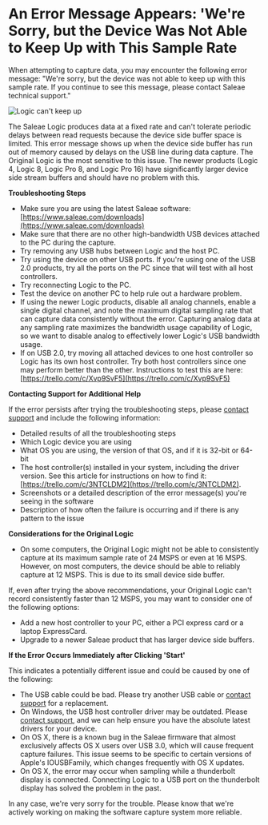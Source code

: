 # An Error Message Appears: 'We're Sorry, but the Device Was Not Able to Keep Up with This Sample Rate

When attempting to capture data, you may encounter the following error message: "We're sorry, but the device was not able to keep up with this sample rate. If you continue to see this message, please contact Saleae technical support."

![Logic can&apos;t keep up](https://trello-attachments.s3.amazonaws.com/55f0ad9685db3c82f0f3aeba/55f0e75a10f9f592573a8232/035ff5a3b79830f7bcd2dccca570674f/logic_cant_keep_up.png)

The Saleae Logic produces data at a fixed rate and can't tolerate periodic delays between read requests because the device side buffer space is limited. This error message shows up when the device side buffer has run out of memory caused by delays on the USB line during data capture. The Original Logic is the most sensitive to this issue. The newer products \(Logic 4, Logic 8, Logic Pro 8, and Logic Pro 16\) have significantly larger device side stream buffers and should have no problem with this.

**Troubleshooting Steps**

* Make sure you are using the latest Saleae software: [https://www.saleae.com/downloads](https://www.saleae.com/downloads)
* Make sure that there are no other high-bandwidth USB devices attached to the PC during the capture.
* Try removing any USB hubs between Logic and the host PC.
* Try using the device on other USB ports. If you're using one of the USB 2.0 products, try all the ports on the PC since that will test with all host controllers.
* Try reconnecting Logic to the PC.
* Test the device on another PC to help rule out a hardware problem.
* If using the newer Logic products, disable all analog channels, enable a single digital channel, and note the maximum digital sampling rate that can capture data consistently without the error. Capturing analog data at any sampling rate maximizes the bandwidth usage capability of Logic, so we want to disable analog to effectively lower Logic's USB bandwidth usage.
* If on USB 2.0, try moving all attached devices to one host controller so Logic has its own host controller. Try both host controllers since one may perform better than the other. Instructions to test this are here: [https://trello.com/c/Xvp9SvF5](https://trello.com/c/Xvp9SvF5)

**Contacting Support for Additional Help**

If the error persists after trying the troubleshooting steps, please [contact support](https://support.saleae.com/hc/en-us/requests/new) and include the following information:

* Detailed results of all the troubleshooting steps
* Which Logic device you are using
* What OS you are using, the version of that OS, and if it is 32-bit or 64-bit
* The host controller\(s\) installed in your system, including the driver version. See this article for instructions on how to find it: [https://trello.com/c/3NTCLDM2](https://trello.com/c/3NTCLDM2).
* Screenshots or a detailed description of the error message\(s\) you're seeing in the software
* Description of how often the failure is occurring and if there is any pattern to the issue

**Considerations for the Original Logic**

* On some computers, the Original Logic might not be able to consistently capture at its maximum sample rate of 24 MSPS or even at 16 MSPS. However, on most computers, the device should be able to reliably capture at 12 MSPS. This is due to its small device side buffer.

If, even after trying the above recommendations, your Original Logic can't record consistently faster than 12 MSPS, you may want to consider one of the following options:

* Add a new host controller to your PC, either a PCI express card or a laptop ExpressCard.
* Upgrade to a newer Saleae product that has larger device side buffers.

**If the Error Occurs Immediately after Clicking 'Start'**

This indicates a potentially different issue and could be caused by one of the following:

* The USB cable could be bad. Please try another USB cable or [contact support](https://support.saleae.com/hc/en-us/requests/new) for a replacement.
* On Windows, the USB host controller driver may be outdated. Please [contact support](https://support.saleae.com/hc/en-us/requests/new), and we can help ensure you have the absolute latest drivers for your device.
* On OS X, there is a known bug in the Saleae firmware that almost exclusively affects OS X users over USB 3.0, which will cause frequent capture failures. This issue seems to be specific to certain versions of Apple's IOUSBFamily, which changes frequently with OS X updates.
* On OS X, the error may occur when sampling while a thunderbolt display is connected. Connecting Logic to a USB port on the thunderbolt display has solved the problem in the past.

In any case, we're very sorry for the trouble. Please know that we're actively working on making the software capture system more reliable.

